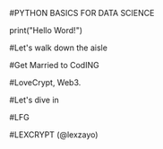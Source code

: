 #PYTHON BASICS FOR DATA SCIENCE

print("Hello Word!")

#Let's walk down the aisle

#Get Married to CodING

#LoveCrypt, Web3.

#Let's dive in

#LFG

#LEXCRYPT (@lexzayo)

